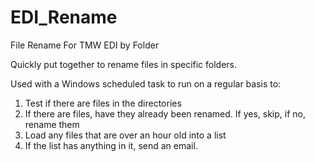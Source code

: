 EDI_Rename
==========

File Rename For TMW EDI by Folder

Quickly put together to rename files in specific folders.

Used with a Windows scheduled task to run on a regular basis to:
1) Test if there are files in the directories
2) If there are files, have they already been renamed.  If yes, skip, if no, rename them
3) Load any files that are over an hour old into a list
4) If the list has anything in it, send an email.
